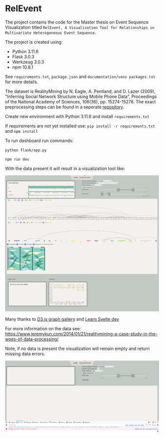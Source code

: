 # RelEvent

The project contains the code for the Master thesis on Event Sequence Visualization titled ``RelEvent, A Visualization Tool for Relationships in Multivariate Heterogeneous Event Sequence``.



The project is created using:
- Python 3.11.6
- Flask 3.0.3
- Werkzeug 3.0.3
- npm 10.8.1

See `requirements.txt`, `package.json` and `documentation/venv packages.txt` for more details.

The dataset is RealityMining by N. Eagle, A. Pentland, and D. Lazer (2009), "Inferring Social Network Structure using Mobile Phone Data", Proceedings of the National Academy of Sciences, 106(36), pp. 15274-15278. The exact preprocessing steps can be found in a seperate [repository](https://github.com/Rianne5/PreprocessingRelEvent).

Create new environment with Python 3.11.6 and install ``requirements.txt``
<!-- Create environment when choosing python interpreter in Visual Studio Code or run ``python -m venv /path/to/new/virtual/environment`` or  conda create -n name_env python 3.11.6` and `conda activate name_env`-->
<!-- pip install -r requirements.txt -->

<!-- Activate environment, for example with ```.venv\Scripts\activate```   -->
<!-- or .venv\Scripts\activate.bat -->
<!-- and ```deactivate``` to remove virtual environment. -->

If requirements are not yet installed use:
`pip install -r requirements.txt`
and 
`npm install`



<!-- Additional installations.
`npm install d3`
`npm install @types/d3`
`npm i react` -->
<!-- `npm i neo4j-driver` -->
<!-- `npm install crossfilter2`  -->
<!-- `npm i d3@5.16.0`
crossfilter requirement for crossWidget -->


To run dashboard run commands:

```
python flask/app.py
```
```
npm run dev
```


With the data present it will result in a visualization tool like:

![RelEvent visualization tool](<documentation/RelEvent visualization tool.png>)

Many thanks to [D3.js graph gallery](https://d3-graph-gallery.com/index.html) and [Learn Svelte dev](https://learn.svelte.dev/tutorial/welcome-to-svelte)

For more information on the data see:
https://www.jeremykun.com/2014/01/21/realitymining-a-case-study-in-the-woes-of-data-processing/



Note, if no data is present the visualization will remain empty and return missing data errors.

![Error caused by missing data](<documentation/Data undefined.png>)


